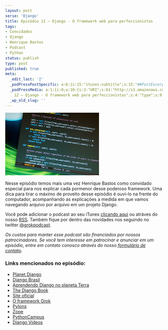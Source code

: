 ```yaml
---
layout: post
serie: 'Django'
title: Episódio 12 – Django - O framework web para perfeccionistas
tags:
- Convidados
- django
- Henrique Bastos
- Podcast
- Python
status: publish
type: post
published: true
meta:
  _edit_last: '2'
  _podPressPostSpecific: a:6:{s:15:"itunes:subtitle";s:15:"##PostExcerpt##";s:14:"itunes:summary";s:15:"##PostExcerpt##";s:15:"itunes:keywords";s:17:"##WordPressCats##";s:13:"itunes:author";s:10:"##Global##";s:15:"itunes:explicit";s:7:"Default";s:12:"itunes:block";s:7:"Default";}
  _podPressMedia: a:1:{i:0;a:10:{s:3:"URI";s:61:"http://s3.amazonaws.com/grokpodcast/grokpodcast-12-django.mp3";s:5:"title";s:62:"Episódio
    12 – Django - O framework web para perfeccionistas";s:4:"type";s:9:"audio_mp3";s:4:"size";s:8:"39950688";s:8:"duration";s:5:"41:29";s:12:"previewImage";s:77:"http://grokpodcast.com/wp-content/plugins/podpress/images/vpreview_center.png";s:10:"dimensionW";s:1:"0";s:10:"dimensionH";s:1:"0";s:3:"rss";s:2:"on";s:4:"atom";s:2:"on";}}
  _wp_old_slug: ''
---
```

<a href="/images/2010/12/4653088356_e4b0de881c_o.jpg"><img class="alignleft size-full wp-image-88" title="4653088356_e4b0de881c_o" src="/images/2010/12/4653088356_e4b0de881c_o.jpg" alt="" width="300" height="200" /></a>

Nesse episódio temos mais uma vez Henrique Bastos como convidado especial para nos explicar cada pormenor desse poderoso framework. Uma dica para tirar o máximo de proveito desse episódio é ouvi-lo na frente do computador, acompanhando as explicações a medida em que vamos navegando arquivo por arquivo em um projeto Django.

Você pode adicionar o podcast ao seu iTunes <a href="http://itunes.apple.com/us/podcast/grok-podcast/id393122038" target="_blank">clicando aqui</a> ou atráves do nosso <a href="http://grokpodcast.com/feed/" target="_blank">RSS</a>. Também fique por dentro das novidades nos seguindo no twitter <a href="http://twitter.com/GrokPodcast" target="_blank">@grokpodcast</a>.

<em>Os custos para manter esse podcast são financiados por nossos patrocinadores. Se você tem interesse em patrocinar e anunciar em um episódio, entre em contato conosco através do nosso <a href="http://grokpodcast.com/contato/">formulário de contato</a>.</em>
<h3>Links mencionados no episódio:</h3>
<ul>
	<li><a href="http://planetdjango.org/" target="_blank">Planet Django</a></li>
	<li><a href="http://www.djangobrasil.org/comunidade/" target="_blank">Django Brasil</a></li>
	<li><a href="http://www.aprendendodjango.com/" target="_blank">Aprendendo Django no planeta Terra</a></li>
	<li><a href="http://www.djangobook.com/" target="_blank">The Django Book</a></li>
	<li><a href="http://www.djangoproject.com/" target="_blank">Site oficial</a></li>
	<li><a href="http://grok.zope.org/" target="_blank">O framework Grok</a></li>
	<li><a href="http://pylonshq.com/" target="_blank">Pylons</a></li>
	<li><a href="http://www.zope.org/" target="_blank">Zope</a></li>
	<li><a href="http://pythoncampus.org/evento/unesa-madureira/" target="_blank">PythonCampus</a></li>
	<li><a href="http://djangovideos.com/" target="_blank">Django Videos</a></li>
</ul>
